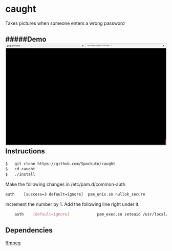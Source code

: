 caught
======

Takes pictures when someone enters a wrong password

#####Demo
![demo](demo.gif)
Instructions
------------
```sh
$	git clone https://github.com/Spockuto/caught
$ 	cd caught
$ 	./install
```
Make the following changes in /etc/pam.d/common-auth

```sh
auth	[success=3 default=ignore]	pam_unix.so nullok_secure
```

Increment the number by 1. Add the following line right under it.

```sh
	auth    [default=ignore]            pam_exec.so seteuid /usr/local/bin/caught
```

Dependencies
------------
[ffmpeg](https://trac.ffmpeg.org/wiki/CompilationGuide/Ubuntu)




